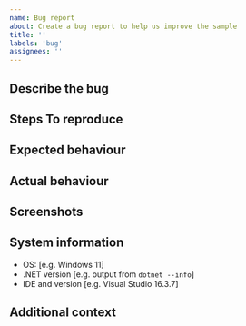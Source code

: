 ```yaml
---
name: Bug report
about: Create a bug report to help us improve the sample
title: ''
labels: 'bug'
assignees: ''
---
```


<!--
  This is a template. Feel free to delete any sections that are not relevant.
 -->

## Describe the bug

<!-- A clear and concise description of what the bug is. -->

## Steps To reproduce

<!-- A concise, repeatable, example of how to reproduce the issue. -->

## Expected behaviour

<!-- A clear and concise description of what you expected to happen. -->

## Actual behaviour

<!-- A clear and concise description of what actually happened. If an exception occurred, please include a stack trace if available. -->

## Screenshots

<!-- If applicable, add screenshots to help explain your problem. -->

## System information

- OS: [e.g. Windows 11]
- .NET version [e.g. output from `dotnet --info`]
- IDE and version [e.g. Visual Studio 16.3.7]

## Additional context

<!-- Add any other context about the problem here. -->
